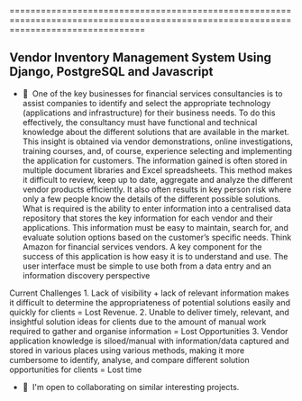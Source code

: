 
======================================================================================================================================

Vendor Inventory Management System Using Django, PostgreSQL and Javascript
-------------------------

*   🧠  One of the key businesses for financial services consultancies is to assist companies to identify and
        select the appropriate technology (applications and infrastructure) for their business needs. To do this
        effectively, the consultancy must have functional and technical knowledge about the different solutions
        that are available in the market. This insight is obtained via vendor demonstrations, online
        investigations, training courses, and, of course, experience selecting and implementing the application
        for customers. The information gained is often stored in multiple document libraries and Excel
        spreadsheets. This method makes it difficult to review, keep up to date, aggregate and analyze the
        different vendor products efficiently. It also often results in key person risk where only a few people
        know the details of the different possible solutions.
        What is required is the ability to enter information into a centralised data repository that stores the key
        information for each vendor and their applications. This information must be easy to maintain, search
        for, and evaluate solution options based on the customer’s specific needs. Think Amazon for financial
        services vendors.
        A key component for the success of this application is how easy it is to understand and use. The user
        interface must be simple to use both from a data entry and an information discovery perspective

<p align="left">
    Current Challenges
        1. Lack of visibility + lack of relevant information makes it difficult to determine the
        appropriateness of potential solutions easily and quickly for clients = Lost Revenue.
<b></b>
        2. Unable to deliver timely, relevant, and insightful solution ideas for clients due to the amount of
        manual work required to gather and organise information = Lost Opportunities
<b></b>
        3. Vendor application knowledge is siloed/manual with information/data captured and stored in
        various places using various methods, making it more cumbersome to identify, analyse, and
        compare different solution opportunities for clients = Lost time

    
*   🤝  I'm open to collaborating on similar interesting projects.
